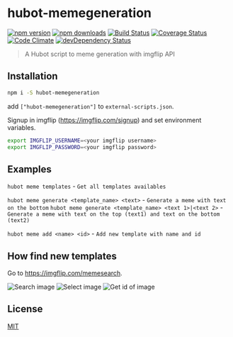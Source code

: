 # hubot-memegeneration

[![npm version](https://img.shields.io/npm/v/hubot-memegeneration.svg?style=flat-square)](https://www.npmjs.com/package/hubot-memegeneration)
[![npm downloads](https://img.shields.io/npm/dm/hubot-memegeneration.svg?style=flat-square)](https://www.npmjs.com/package/hubot-memegeneration)
[![Build Status](https://img.shields.io/travis/lgaticaq/hubot-memegeneration.svg?style=flat-square)](https://travis-ci.org/lgaticaq/hubot-memegeneration)
[![Coverage Status](https://img.shields.io/coveralls/lgaticaq/hubot-memegeneration/master.svg?style=flat-square)](https://coveralls.io/github/lgaticaq/hubot-memegeneration?branch=master)
[![Code Climate](https://img.shields.io/codeclimate/github/lgaticaq/hubot-memegeneration.svg?style=flat-square)](https://codeclimate.com/github/lgaticaq/hubot-memegeneration)
[![devDependency Status](https://img.shields.io/david/dev/lgaticaq/hubot-memegeneration.svg?style=flat-square)](https://david-dm.org/lgaticaq/hubot-memegeneration#info=devDependencies)

> A Hubot script to meme generation with imgflip API

## Installation
```bash
npm i -S hubot-memegeneration
```

add `["hubot-memegeneration"]` to `external-scripts.json`.

Signup in imgflip (https://imgflip.com/signup) and set environment variables.

```bash
export IMGFLIP_USERNAME=<your imgflip username>
export IMGFLIP_PASSWORD=<your imgflip password>
```

## Examples

`hubot meme templates` - `Get all templates availables`

`hubot meme generate <template_name> <text>` - `Generate a meme with text on the bottom`
`hubot meme generate <template_name> <text 1>|<text 2>` - `Generate a meme with text on the top (text1) and text on the bottom (text2)`

`hubot meme add <name> <id>` - `Add new template with name and id`

## How find new templates

Go to https://imgflip.com/memesearch.

![Search image](http://i.imgur.com/4Mb45I0.jpg)
![Select image](http://i.imgur.com/525EE1O.jpg)
![Get id of image](http://i.imgur.com/Ucd5zBn.jpg)

## License

[MIT](https://tldrlegal.com/license/mit-license)
